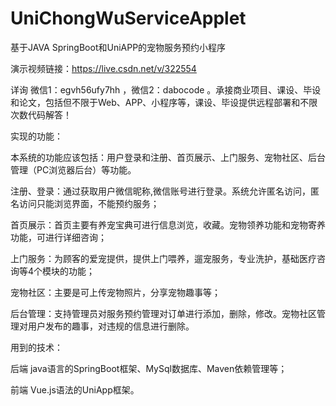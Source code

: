 # UniChongWuServiceApplet
基于JAVA SpringBoot和UniAPP的宠物服务预约小程序

演示视频链接：https://live.csdn.net/v/322554

详询 微信1：egvh56ufy7hh ，微信2：dabocode  。承接商业项目、课设、毕设和论文，包括但不限于Web、APP、小程序等，课设、毕设提供远程部署和不限次数代码解答！

实现的功能：

本系统的功能应该包括：用户登录和注册、首页展示、上门服务、宠物社区、后台管理（PC浏览器后台）等功能。

注册、登录：通过获取用户微信昵称,微信账号进行登录。系统允许匿名访问，匿名访问只能浏览界面，不能预约服务；

首页展示：首页主要有养宠宝典可进行信息浏览，收藏。宠物领养功能和宠物寄养功能，可进行详细咨询；

上门服务：为顾客的爱宠提供，提供上门喂养，遛宠服务，专业洗护，基础医疗咨询等4个模块的功能；

宠物社区：主要是可上传宠物照片，分享宠物趣事等；

后台管理：支持管理员对服务预约管理对订单进行添加，删除，修改。宠物社区管理对用户发布的趣事，对违规的信息进行删除。

用到的技术：

后端 java语言的SpringBoot框架、MySql数据库、Maven依赖管理等；

前端 Vue.js语法的UniApp框架。
